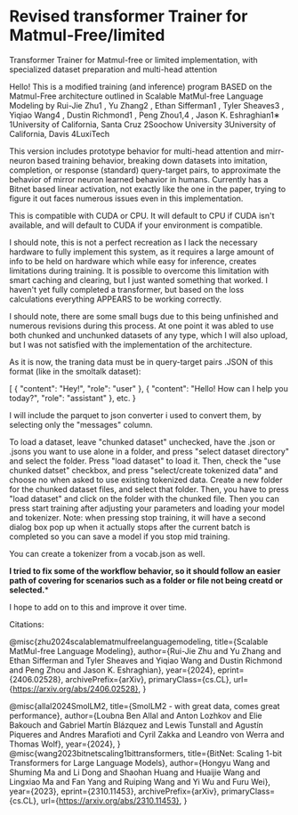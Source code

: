 # Revised transformer Trainer for Matmul-Free/limited
Transformer Trainer for Matmul-free or limited implementation, with specialized dataset preparation and multi-head attention

Hello! This is a modified training (and inference) program BASED on the Matmul-Free architecture outlined in 
Scalable MatMul-free Language Modeling
by Rui-Jie Zhu1
, Yu Zhang2
, Ethan Sifferman1
, Tyler Sheaves3
, Yiqiao Wang4
, Dustin Richmond1
, Peng Zhou1,4
, Jason K. Eshraghian1∗
1University of California, Santa Cruz 2Soochow University
3University of California, Davis 4LuxiTech

This version includes prototype behavior for multi-head attention and mirr-neuron based training behavior, breaking down datasets into imitation, completion, or response (standard) query-target pairs, to approximate the behavior of mirror neuron learned behavior in humans. Currently has a Bitnet based linear activation, not exactly like the one in the paper, trying to figure it out faces numerous issues even in this implementation.

This is compatible with CUDA or CPU. It will default to CPU if CUDA isn't available, and will default to CUDA if your environment is compatible.

I should note, this is not a perfect recreation as I lack the necessary hardware to fully implement this system, as it requires a large amount of info to be held on hardware which while easy for inference, creates limitations during training. It is possible to overcome this limitation with smart caching and clearing, but I just wanted something that worked. I haven't yet fully completed a transformer, but based on the loss calculations everything APPEARS to be working correctly.

I should note, there are some small bugs due to this being unfinished and numerous revisions during this process. At one point it was abled to use both chunked and unchunked datasets of any type, which I will also upload, but I was not satisfied with the implementation of the architecture. 

As it is now, the traning data must be in query-target pairs .JSON of this format (like in the smoltalk dataset):

[
    {
        "content": "Hey!",
        "role": "user"
    },
    {
        "content": "Hello! How can I help you today?",
        "role": "assistant"
    },
etc.
}

I will include the parquet to json converter i used to convert them, by selecting only the "messages" column.

To load a dataset, leave "chunked dataset" unchecked, have the .json or .jsons you want to use alone in a folder, and press "select dataset directory" and select the folder. Press "load dataset" to load it. Then, check the "use chunked datset" checkbox, and press "select/create tokenized data" and choose no when asked to use existing tokenized data. Create a new folder for the chunked dataset files, and select that folder. Then, you have to press "load dataset" and click on the folder with the chunked file. Then you can press start training after adjusting your parameters and loading your model and tokenizer. Note: when pressing stop training, it will have a second dialog box pop up when it actually stops after the current batch is completed so you can save a model if you stop mid training. 

You can create a tokenizer from a vocab.json as well.

**I tried to fix some of the workflow behavior, so it should follow an easier path of covering for scenarios such as a folder or file not being creatd or selected.***

I hope to add on to this and improve it over time. 

Citations:

@misc{zhu2024scalablematmulfreelanguagemodeling,
      title={Scalable MatMul-free Language Modeling}, 
      author={Rui-Jie Zhu and Yu Zhang and Ethan Sifferman and Tyler Sheaves and Yiqiao Wang and Dustin Richmond and Peng Zhou and Jason K. Eshraghian},
      year={2024},
      eprint={2406.02528},
      archivePrefix={arXiv},
      primaryClass={cs.CL},
      url={https://arxiv.org/abs/2406.02528}, 
}

@misc{allal2024SmolLM2,
      title={SmolLM2 - with great data, comes great performance}, 
      author={Loubna Ben Allal and Anton Lozhkov and Elie Bakouch and Gabriel Martín Blázquez and Lewis Tunstall and Agustín Piqueres and Andres Marafioti and Cyril Zakka and Leandro von Werra and Thomas Wolf},
      year={2024},
}
@misc{wang2023bitnetscaling1bittransformers,
      title={BitNet: Scaling 1-bit Transformers for Large Language Models}, 
      author={Hongyu Wang and Shuming Ma and Li Dong and Shaohan Huang and Huaijie Wang and Lingxiao Ma and Fan Yang and Ruiping Wang and Yi Wu and Furu Wei},
      year={2023},
      eprint={2310.11453},
      archivePrefix={arXiv},
      primaryClass={cs.CL},
      url={https://arxiv.org/abs/2310.11453}, 
}
